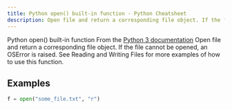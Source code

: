 ```yaml
---
title: Python open() built-in function - Python Cheatsheet
description: Open file and return a corresponding file object. If the file cannot be opened, an OSError is raised. See Reading and Writing Files for more examples of how to use this function.
---
```


<base-title :title="frontmatter.title" :description="frontmatter.description">
Python open() built-in function
</base-title>

<base-disclaimer>
  <base-disclaimer-title>
    From the <a target="_blank" href="https://docs.python.org/3/library/functions.html#open">Python 3 documentation</a>
  </base-disclaimer-title>
  <base-disclaimer-content>
   Open file and return a corresponding file object. If the file cannot be opened, an OSError is raised. See Reading and Writing Files for more examples of how to use this function.
  </base-disclaimer-content>
</base-disclaimer>

## Examples

```python
f = open("some_file.txt", "r")
```

<!-- remove this tag to start editing this page -->
<empty-section />
<!-- remove this tag to start editing this page -->
